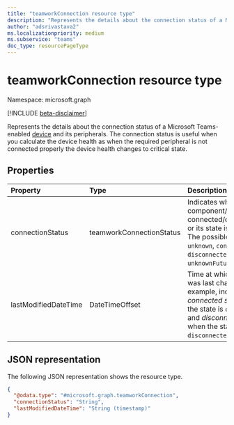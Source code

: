 ```yaml
---
title: "teamworkConnection resource type"
description: "Represents the details about the connection status of a Microsoft Teams-enabled device and its peripherals."
author: "adsrivastava2"
ms.localizationpriority: medium
ms.subservice: "teams"
doc_type: resourcePageType
---
```


# teamworkConnection resource type

Namespace: microsoft.graph

[!INCLUDE [beta-disclaimer](../../includes/beta-disclaimer.md)]

Represents the details about the connection status of a Microsoft Teams-enabled [device](../resources/teamworkdevice.md) and its peripherals.
The connection status is useful when you calculate the device health as when the required peripheral is not connected properly the device health changes to critical state.

## Properties
|Property|Type|Description|
|:---|:---|:---|
|connectionStatus|teamworkConnectionStatus|Indicates whether a component/peripheral is connected/disconnected or its state is unknown. The possible values are: `unknown`, `connected`, `disconnected`, `unknownFutureValue`.|
|lastModifiedDateTime|DateTimeOffset|Time at which the state was last changed. For example, indicates _connected since_ when the state is `connected` and _disconnected since_ when the state is `disconnected`.|


## JSON representation
The following JSON representation shows the resource type.
<!-- {
  "blockType": "resource",
  "@odata.type": "microsoft.graph.teamworkConnection"
}
-->
``` json
{
  "@odata.type": "#microsoft.graph.teamworkConnection",
  "connectionStatus": "String",
  "lastModifiedDateTime": "String (timestamp)"
}
```

